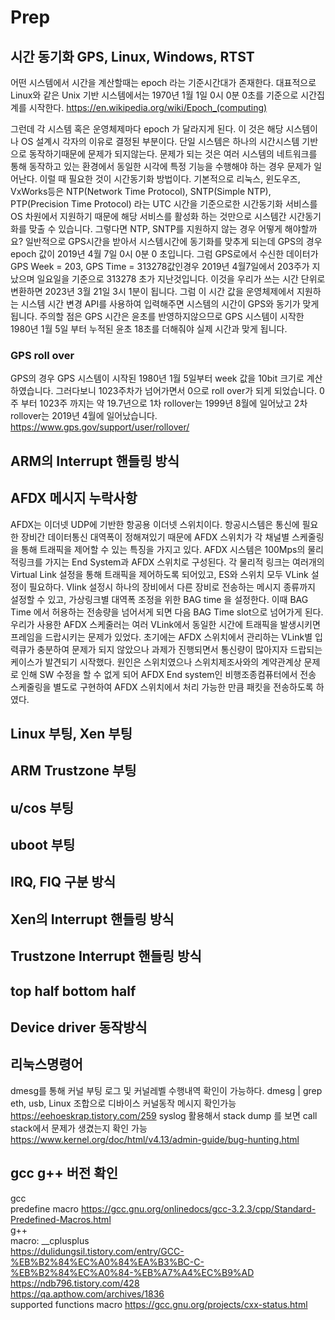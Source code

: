 # Prep
## 시간 동기화 GPS, Linux, Windows, RTST 
어떤 시스템에서 시간을 계산할때는 epoch 라는 기준시간대가 존재한다.
대표적으로 Linux와 같은 Unix 기반 시스템에서는 1970년 1월 1일 0시 0분 0초를 기준으로 시간집계를 시작한다.
https://en.wikipedia.org/wiki/Epoch_(computing)

그런데 각 시스템 혹은 운영체제마다 epoch 가 달라지게 된다. 이 것은 해당 시스템이나 OS 설계시 각자의 이유로 결정된 부분이다.
단일 시스템은 하나의 시간시스템 기반으로 동작하기때문에 문제가 되지않는다. 문제가 되는 것은 여러 시스템의 네트워크를 통해 동작하고 있는 환경에서 동일한 시각에 특정 기능을 수행해야 하는 경우 문제가 일어난다. 이럴 때 필요한 것이 시간동기화 방법이다. 기본적으로 리눅스, 윈도우즈, VxWorks등은 NTP(Network Time Protocol), SNTP(Simple NTP), PTP(Precision Time Protocol) 라는 UTC 시간을 기준으로한 시간동기화 서비스를 OS 차원에서 지원하기 때문에 해당 서비스를 활성화 하는 것만으로 시스템간 시간동기화를 맞출 수 있습니다.
그렇다면 NTP, SNTP를 지원하지 않는 경우 어떻게 해야할까요? 일반적으로 GPS시간을 받아서 시스템시간에 동기화를 맞추게 되는데 GPS의 경우 epoch 값이 2019년 4월 7일 0시 0분 0 초입니다. 그럼 GPS로에서 수신한 데이터가 GPS Week = 203, GPS Time = 313278값인경우 2019년 4월7일에서 203주가 지났으며 일요일을 기준으로 313278 초가 지난것입니다. 이것을 우리가 쓰는 시간 단위로 변환하면 2023년 3월 21일 3시 1분이 됩니다.
그럼 이 시간 값을 운영체제에서 지원하는 시스템 시간 변경 API를 사용하여 입력해주면 시스템의 시간이 GPS와 동기가 맞게 됩니다.
주의할 점은 GPS 시간은 윤초를 반영하지않으므로 GPS 시스템이 시작한 1980년 1월 5일 부터 누적된 윤초 18초를 더해줘야 실제 시간과 맞게 됩니다.

### GPS roll over
GPS의 경우 GPS 시스템이 시작된 1980년 1월 5일부터 week 값을 10bit 크기로 계산하였습니다. 그러다보니 1023주차가 넘어가면서 0으로 roll over가 되게 되었습니다. 0주 부터 1023주 까지는 약 19.7년으로 1차 rollover는 1999년 8월에 일어났고 2차 rollover는 2019년 4월에 일어났습니다.
https://www.gps.gov/support/user/rollover/


## ARM의 Interrupt 핸들링 방식

## AFDX 메시지 누락사항
AFDX는 이더넷 UDP에 기반한 항공용 이더넷 스위치이다. 항공시스템은 통신에 필요한 장비간 데이터통신 대역폭이 정해져있기 때문에 AFDX 스위치가 각 채널별 스케줄링을 통해 트래픽을 제어할 수 있는 특징을 가지고 있다. AFDX 시스템은 100Mps의 물리적링크를 가지는 End System과 AFDX 스위치로 구성된다. 각 물리적 링크는 여러개의 Virtual Link 설정을 통해 트래픽을 제어하도록 되어있고, ES와 스위치 모두 VLink 설정이 필요하다. Vlink 설정시 하나의 장비에서 다른 장비로 전송하는 메시지 종류까지 설정할 수 있고, 가상링크별 대역폭 조정을 위한 BAG time 을 설정한다. 이때 BAG Time 에서 허용하는 전송량을 넘어서게 되면 다음 BAG Time slot으로 넘어가게 된다.  
우리가 사용한 AFDX 스케줄러는 여러 VLink에서 동일한 시간에 트래픽을 발생시키면 프레임을 드랍시키는 문제가 있었다. 초기에는 AFDX 스위치에서 관리하는 VLink별 입력큐가 충분하여 문제가 되지 않았으나 과제가 진행되면서 통신량이 많아지자 드랍되는 케이스가 발견되기 시작했다. 원인은 스위치였으나 스위치제조사와의 계약관계상 문제로 인해 SW 수정을 할 수 없게 되어 AFDX End system인 비행조종컴퓨터에서 전송 스케줄링을 별도로 구현하여 AFDX 스위치에서 처리 가능한 만큼 패킷을 전송하도록 하였다.  
## Linux 부팅, Xen 부팅

## ARM Trustzone 부팅

## u/cos 부팅

## uboot 부팅

## IRQ, FIQ 구분 방식


## Xen의 Interrupt 핸들링 방식

## Trustzone Interrupt 핸들링 방식
## top half bottom half
## Device driver 동작방식

## 리눅스명령어
dmesg를 통해 커널 부팅 로그 및 커널레벨 수행내역 확인이 가능하다. dmesg | grep eth, usb, Linux 조합으로 디바이스 커널동작 메시지 확인가능
https://eehoeskrap.tistory.com/259
syslog 활용해서 stack dump 를 보면 call stack에서 문제가 생겼는지 확인 가능
https://www.kernel.org/doc/html/v4.13/admin-guide/bug-hunting.html

## gcc g++ 버전 확인
gcc  
predefine macro https://gcc.gnu.org/onlinedocs/gcc-3.2.3/cpp/Standard-Predefined-Macros.html  
g++  
macro: __cplusplus  
https://dulidungsil.tistory.com/entry/GCC-%EB%B2%84%EC%A0%84%EA%B3%BC-C-%EB%B2%84%EC%A0%84-%EB%A7%A4%EC%B9%AD  
https://ndb796.tistory.com/428  
https://qa.apthow.com/archives/1836  
supported functions macro https://gcc.gnu.org/projects/cxx-status.html  
